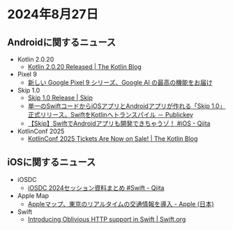 # 2024年8月27日
## Androidに関するニュース
- Kotlin 2.0.20
  - [Kotlin 2.0.20 Released | The Kotlin Blog](https://blog.jetbrains.com/kotlin/2024/08/kotlin-2-0-20-released/)
- Pixel 9
  - [新しい Google Pixel 9 シリーズ、Google AI の最高の機能をお届け](https://blog.google/intl/ja-jp/products/devices-services/google-pixel-9-google-ai/)
- Skip 1.0
  - [Skip 1.0 Release | Skip](https://skip.tools/blog/skip-1_0-release/)
  - [単一のSwiftコードからiOSアプリとAndroidアプリが作れる「Skip 1.0」正式リリース。SwiftをKotlinへトランスパイル － Publickey](https://www.publickey1.jp/blog/24/swiftiosandroidskip_10swiftkotlin.html)
  - [【Skip】SwiftでAndroidアプリも開発できちゃうゾ！ #iOS - Qiita](https://qiita.com/dokozon0/items/9b121fabf3efffd6b8b1)
- KotlinConf 2025
  - [KotlinConf 2025 Tickets Are Now on Sale! | The Kotlin Blog](https://blog.jetbrains.com/kotlin/2024/07/kotlinconf-2025-tickets-on-sale/)

## iOSに関するニュース
- iOSDC
  - [iOSDC 2024セッション資料まとめ #Swift - Qiita](https://qiita.com/yuukiw00w/items/bc29558a9c809e857c8a)
- Apple Map
  - [Appleマップ、東京のリアルタイムの交通情報を導入 - Apple (日本)](https://www.apple.com/jp/newsroom/2024/08/apple-maps-introduces-real-time-transit-information-in-tokyo/)
- Swift
  - [Introducing Oblivious HTTP support in Swift | Swift.org](https://www.swift.org/blog/introducing-swift-nio-oblivious-http/)
